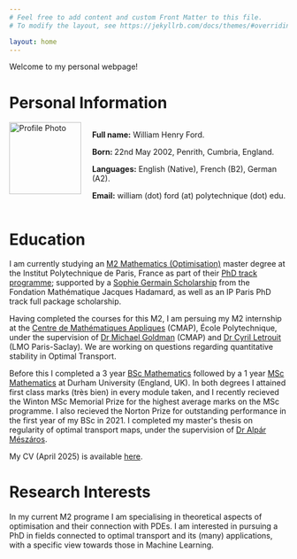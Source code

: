 ```yaml
---
# Feel free to add content and custom Front Matter to this file.
# To modify the layout, see https://jekyllrb.com/docs/themes/#overriding-theme-defaults

layout: home
---
```


Welcome to my personal webpage!

# Personal Information

<div class="profile-section" style="display: flex; align-items: flex-start;">
  <div class="profile-image">
    <img src="/assets/ProfilePic.jpg" alt="Profile Photo" style="width:130px; height:auto; margin-right: 20px;" />
  </div>
  <div class="profile-info">
    <p><strong>Full name:</strong> William Henry Ford.</p>
    <p><strong> Born: </strong> 22nd May 2002, Penrith, Cumbria, England.</p>
    <p><strong>Languages:</strong> English (Native), French (B2), German (A2).</p>
    <p><strong>Email:</strong> william (dot) ford (at) polytechnique (dot) edu.</p>
  </div>
</div>

# Education

I am currently studying an [M2 Mathematics (Optimisation)](https://www.master-in-optimization.fr/) master degree at the Institut Polytechnique de Paris, France as part of their [PhD track programme](https://www.ip-paris.fr/en/education/phd-track/phd-track-mathematics); supported by a [Sophie Germain Scholarship](https://www.fondation-hadamard.fr/en/our-programs/transversal-programs/graduate-program/apply-for-a-sophie-germain-scholarship/) from the Fondation Mathématique Jacques Hadamard, as well as an IP Paris PhD track full package scholarship.

Having completed the courses for this M2, I am persuing my M2 internship at the [Centre de Mathématiques Appliques](https://cmap.ip-paris.fr/) (CMAP), École Polytechnique, under the supervision of [Dr Michael Goldman](http://www.cmap.polytechnique.fr/~michael.goldman/) (CMAP) and [Dr Cyril Letrouit](https://www.imo.universite-paris-saclay.fr/~cyril.letrouit/index.html) (LMO Paris-Saclay). We are working on questions regarding quantitative stability in Optimal Transport.

Before this I completed a 3 year [BSc Mathematics](https://www.durham.ac.uk/study/courses/mathematics-g100/) followed by a 1 year [MSc Mathematics](https://www.durham.ac.uk/study/courses/mathematical-sciences-g1k509/) at Durham University (England, UK). In both degrees I attained first class marks (très bien) in every module taken, and I recently recieved the Winton MSc Memorial Prize for the highest average marks on the MSc programme. I also recieved the Norton Prize for outstanding performance in the first year of my BSc in 2021. I completed my master's thesis on regularity of optimal transport maps, under the supervision of [Dr Alpár Mészáros](https://www.maths.dur.ac.uk/users/alpar.r.meszaros/).

My CV (April 2025) is available [here](assets/CV-22-04-2025.pdf).

# Research Interests

In my current M2 programe I am specialising in theoretical aspects of optimisation and their connection with PDEs. I am interested in pursuing a PhD in fields connected to optimal transport and its (many) applications, with a specific view towards those in Machine Learning.
